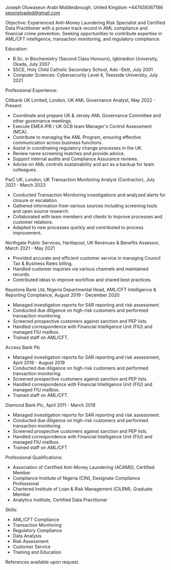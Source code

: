 Joseph Oluwaseun Arabi
Middlesbrough, United Kingdom
+447459367186
seunreloaded@gmail.com

Objective:
Experienced Anti-Money Laundering Risk Specialist and Certified Data Practitioner with a proven track record in AML compliance and financial crime prevention. Seeking opportunities to contribute expertise in AML/CFT intelligence, transaction monitoring, and regulatory compliance.

Education:
- B.Sc. in Biochemistry (Second Class Honours), Igbinedion University, Okada, July 2007
- SSCE, Holy Child Catholic Secondary School, Ado –Ekiti, July 2001
- Computer Sciences: Cybersecurity Level 4, Teesside University, July 2021

Professional Experience:

Citibank UK Limited, London, UK
AML Governance Analyst, May 2022 - Present
- Coordinate and prepare UK & Jersey AML Governance Committee and other governance meetings.
- Execute EMEA IPB / UK GCB team Manager's Control Assessment (MCA).
- Contribute to managing the AML Program, ensuring effective communication across business functions.
- Assist in coordinating regulatory change processes in the UK.
- Review name screening matches and provide advice.
- Support internal audits and Compliance Assurance reviews.
- Advise on AML controls sustainability and act as a backup for team colleagues.

PwC UK, London, UK
Transaction Monitoring Analyst (Contractor), July 2021 - March 2023
- Conducted Transaction Monitoring investigations and analyzed alerts for closure or escalation.
- Gathered information from various sources including screening tools and open source research.
- Collaborated with team members and clients to improve processes and customer relations.
- Adapted to new processes quickly and contributed to process improvement.

Northgate Public Services, Hartlepool, UK
Revenues & Benefits Assessor, March 2021 - May 2021
- Provided accurate and efficient customer service in managing Council Tax & Business Rates billing.
- Handled customer inquiries via various channels and maintained records.
- Contributed ideas to improve workflow and shared best practices.

Keystone Bank Ltd, Nigeria
Departmental Head, AML/CFT Intelligence & Reporting Compliance, August 2019 - December 2020
- Managed investigation reports for SAR reporting and risk assessment.
- Conducted due diligence on high-risk customers and performed transaction monitoring.
- Screened prospective customers against sanction and PEP lists.
- Handled correspondence with Financial Intelligence Unit (FIU) and managed FIU mailbox.
- Trained staff on AML/CFT.

Access Bank Plc
- Managed investigation reports for SAR reporting and risk assessment, April 2019 - August 2019
- Conducted due diligence on high-risk customers and performed transaction monitoring.
- Screened prospective customers against sanction and PEP lists.
- Handled correspondence with Financial Intelligence Unit (FIU) and managed FIU mailbox.
- Trained staff on AML/CFT.
  
Diamond Bank Plc, April 2011 - March 2019
- Managed investigation reports for SAR reporting and risk assessment.
- Conducted due diligence on high-risk customers and performed transaction monitoring.
- Screened prospective customers against sanction and PEP lists.
- Handled correspondence with Financial Intelligence Unit (FIU) and managed FIU mailbox.
- Trained staff on AML/CFT
  
Professional Qualifications:
- Association of Certified Anti-Money Laundering (ACAMS), Certified Member
- Compliance Institute of Nigeria (CIN), Designate Compliance Professional
- Chartered Institute of Loan & Risk Management (CILRM), Graduate Member
- Analytics Institute, Certified Data Practitioner

Skills:
- AML/CFT Compliance
- Transaction Monitoring
- Regulatory Compliance
- Data Analysis
- Risk Assessment
- Customer Service
- Training and Education

References available upon request.
